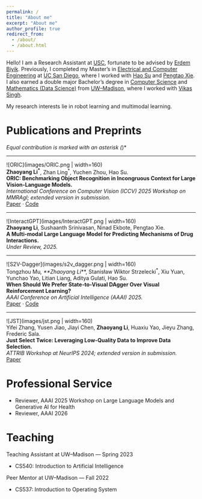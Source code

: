 ```yaml
---
permalink: /
title: "About me"
excerpt: "About me"
author_profile: true
redirect_from: 
  - /about/
  - /about.html
---
```


Hello! I am a Research Assistant at [USC](https://www.usc.edu/), fortunate to be advised by [Erdem Biyik](https://ebiyik.github.io/). Previously, I completed my Master’s in [Electrical and Computer Engineering](https://www.ece.ucsd.edu/) at [UC San Diego](https://www.ucsd.edu/), where I worked with [Hao Su](https://cseweb.ucsd.edu/~haosu/) and [Pengtao Xie](https://pengtaoxie.github.io/). I also earned a double major Bachelor’s degree in [Computer Science](https://guide.wisc.edu/undergraduate/letters-science/computer-sciences/computer-sciences-bs/) and [Mathematics (Data Science)](https://guide.wisc.edu/undergraduate/letters-science/mathematics/mathematics-ba/mathematics-mathematics-data-science-ba/#text) from [UW–Madison](https://www.wisc.edu/), where I worked with [Vikas Singh](https://www.biostat.wisc.edu/~vsingh/).

My research interests lie in robot learning and multimodal learning.

Publications and Preprints
======

*Equal contribution is marked with an asterisk (*)*

---

![ORIC](images/ORIC.png | width=160)  
**Zhaoyang Li<sup>*</sup>**, Zhan Ling<sup>*</sup>, Yuchen Zhou, Hao Su.  
**ORIC: Benchmarking Object Recognition in Incongruous Context for Large Vision-Language Models.**  
*International Conference on Computer Vision (ICCV) 2025 Workshop on MMRAgI; extended version in submission.*  
[Paper](https://arxiv.org/abs/2509.15695) · [Code](https://github.com/ZhaoyangLi-1/ORIC)

---

![InteractGPT](images/InteractGPT.png | width=160)  
**Zhaoyang Li**, Sushaanth Srinivasan, Ninad Ekbote, Pengtao Xie.  
**A Multi-modal Large Language Model for Predicting Mechanisms of Drug Interactions.**  
*Under Review, 2025.*

---

![S2V-Dagger](images/s2v_dagger.png | width=160)  
Tongzhou Mu<sup>*</sup>, **Zhaoyang Li<sup>*</sup>**, Stanisław Wiktor Strzelecki<sup>*</sup>, Xiu Yuan, Yunchao Yao, Litian Liang, Aditya Gulati, Hao Su.  
**When Should We Prefer State-to-Visual DAgger Over Visual Reinforcement Learning?**  
*AAAI Conference on Artificial Intelligence (AAAI) 2025.*  
[Paper](https://arxiv.org/abs/2412.13662) · [Code](https://github.com/tongzhoumu/s2v-dagger)

---

![JST](images/jst.png | width=160)  
Yifei Zhang, Yusen Jiao, Jiayi Chen, **Zhaoyang Li**, Huaxiu Yao, Jieyu Zhang, Frederic Sala.  
**Just Select Twice: Leveraging Low-Quality Data to Improve Data Selection.**  
*ATTRIB Workshop at NeurIPS 2024; extended version in submission.*  
[Paper](https://openreview.net/forum?id=dugoA2gfhs)



Professional Service
======
- Reviewer, AAAI 2025 Workshop on Large Language Models and Generative AI for Health  
- Reviewer, AAAI 2026

Teaching 
======
Teaching Assistant at UW–Madison — Spring 2023  
- CS540: Introduction to Artificial Intelligence  

Peer Mentor at UW–Madison — Fall 2022  
- CS537: Introduction to Operating System  





